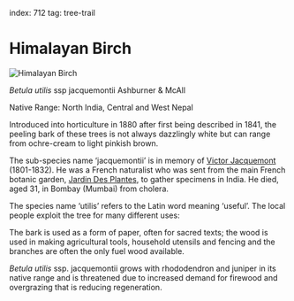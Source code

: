 index: 712
tag: tree-trail

# Himalayan Birch

![Himalayan Birch](himalayan-birch.jpg)

<p class="species-info"><em>Betula utilis</em> ssp jacquemontii  Ashburner & McAll</p>

Native Range: North India, Central and West Nepal

Introduced into horticulture in 1880 after first being described in 1841, the peeling bark of these trees is not
always dazzlingly white but can range from ochre-cream to light pinkish brown.

The sub-species name ‘jacquemontii’ is in memory of [Victor Jacquemont](/wiki/Victor_Jacquemont) (1801-1832). 
He was a French naturalist who was sent from the main French botanic garden, [Jardin Des Plantes](/wiki/Jardin_des_plantes), 
to gather specimens in India. He died, aged 31, in Bombay (Mumbai) from cholera.

The species name ‘utilis’ refers to the Latin word meaning ‘useful’. The local people exploit the tree for many different uses:

The bark is used as a form of paper, often for sacred texts; the wood is used in making agricultural tools, 
household utensils and fencing and the branches are often the only fuel wood available.

_Betula utilis_ ssp. jacquemontii grows with rhododendron and juniper in its native range and is threatened 
due to increased demand for firewood and overgrazing that is reducing regeneration.

